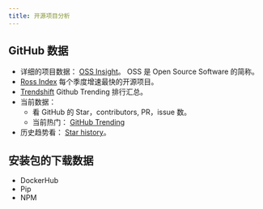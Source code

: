 ```yaml
---
title: 开源项目分析
---
```

## GitHub 数据
* 详细的项目数据： [OSS Insight](https://ossinsight.io/)。 OSS 是 Open Source Software 的简称。
* [Ross Index](https://runacap.com/ross-index/) 每个季度增速最快的开源项目。
* [Trendshift](https://trendshift.io/) Github Trending 排行汇总。
* 当前数据：
  * 看 GitHub 的 Star，contributors, PR，issue 数。
  * 当前热门： [GitHub Trending](../../coding/data/github-treading.md)
* 历史趋势看： [Star history](https://star-history.com/)。

## 安装包的下载数据
* DockerHub
* Pip
* NPM
